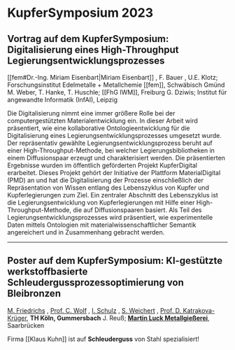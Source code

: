 
# KupferSymposium 2023


## Vortrag auf dem KupferSymposium: Digitalisierung eines High-Throughput Legierungsentwicklungsprozesses 

[[fem#Dr.-Ing. Miriam Eisenbart|Miriam Eisenbart]] , F. Bauer , U.E. Klotz; Forschungsinstitut Edelmetalle + Metallchemie [[fem]], Schwäbisch Gmünd
M. Weber, T. Hanke, T. Huschle; [[FhG IWM]], Freiburg
G. Dziwis; Institut für angewandte Informatik (InfAI), Leipzig 

Die Digitalisierung nimmt eine immer größere Rolle bei der computergestützten Materialentwicklung ein. In dieser Arbeit wird präsentiert, wie eine kollaborative Ontologieentwicklung für die Digitalisierung eines Legierungsentwicklungsprozesses umgesetzt wurde. Der repräsentativ gewählte Legierungsentwicklungsprozess beruht auf einer High-Throughput-Methode, bei welcher Legierungsbibliotheken in einem Diffusionspaar erzeugt und charakterisiert werden. Die präsentierten Ergebnisse wurden im öffentlich geförderten Projekt KupferDigital erarbeitet. Dieses Projekt gehört der Initiative der Plattform MaterialDigital (PMD) an und hat die Digitalisierung der Prozesse einschließlich der Repräsentation von Wissen entlang des Lebenszyklus von Kupfer und Kupferlegierungen zum Ziel. Ein zentraler Abschnitt des Lebenszyklus ist die Legierungsentwicklung von Kupferlegierungen mit Hilfe einer High-Throughput-Methode, die auf Diffusionspaaren basiert. Als Teil des Legierungsentwicklungsprozesses wird präsentiert, wie experimentelle Daten mittels Ontologien mit materialwissenschaftlicher Semantik angereichert und in Zusammenhang gebracht werden.

---
## Poster auf dem KupferSymposium: KI-gestützte werkstoffbasierte Schleudergussprozessoptimierung von Bleibronzen 

[M. Friedrichs](https://www.th-koeln.de/personen/mirco.friedrichs/) , [Prof. C. Wolf](https://www.th-koeln.de/personen/christian.wolf/) , [I. Schulz](https://www.th-koeln.de/personen/ines.schulz/) , [S. Weichert](https://www.th-koeln.de/personen/sabine.weichert/) , [Prof. D. Katrakova-Krüger](https://www.th-koeln.de/personen/danka.katrakova-krueger/), **TH Köln, Gummersbach**
J. Reuß; [**Martin Luck Metallgießerei**](https://www.metallguss-luck.de/), Saarbrücken

Firma [[Klaus Kuhn]] ist auf **Schleuderguss** von Stahl spezialisiert!
